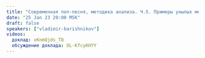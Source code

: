```yaml
---
title: "Современная поп-песня, методика анализа. Ч.5. Примеры унылых мелодий"
date: "25 Jan 23 20:00 MSK"
draft: false
speakers: ["vladimir-barishnikov"]
videos:
  доклад: vKnmQjds_T8
  обсуждение доклада: OL-KfcyKHYY
---
```

